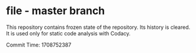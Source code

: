 # file - master branch

This repository contains frozen state of the repository.
Its history is cleared. It is used only for static code
analysis with Codacy.

Commit Time: 1708752387